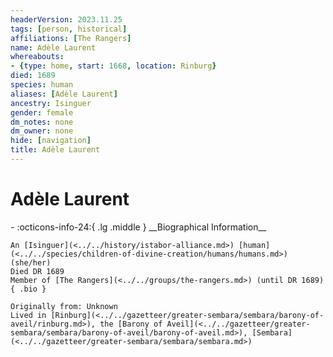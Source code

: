 ```yaml
---
headerVersion: 2023.11.25
tags: [person, historical]
affiliations: [The Rangers]
name: Adèle Laurent
whereabouts:
- {type: home, start: 1668, location: Rinburg}
died: 1689
species: human
aliases: [Adèle Laurent]
ancestry: Isinguer
gender: female
dm_notes: none
dm_owner: none
hide: [navigation]
title: Adèle Laurent
---
```

# Adèle Laurent
<div class="grid cards ext-narrow-margin ext-one-column" markdown>
- :octicons-info-24:{ .lg .middle } __Biographical Information__

    An [Isinguer](<../../history/istabor-alliance.md>) [human](<../../species/children-of-divine-creation/humans/humans.md>) (she/her)  
    Died DR 1689  
    Member of [The Rangers](<../../groups/the-rangers.md>) (until DR 1689)  
    { .bio }

    Originally from: Unknown
    Lived in [Rinburg](<../../gazetteer/greater-sembara/sembara/barony-of-aveil/rinburg.md>), the [Barony of Aveil](<../../gazetteer/greater-sembara/sembara/barony-of-aveil/barony-of-aveil.md>), [Sembara](<../../gazetteer/greater-sembara/sembara/sembara.md>)
</div>



